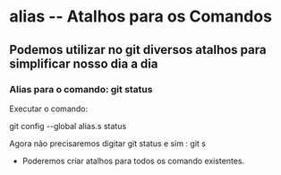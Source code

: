 # alias -- Atalhos para os Comandos
## Podemos utilizar no git diversos atalhos para simplificar nosso dia a dia


### Alias para o comando: git status
Executar o comando:

git config --global alias.s status

Agora não precisaremos digitar git status e sim : git s


* Poderemos criar atalhos para todos os comando existentes.
